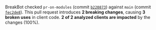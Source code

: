 BreakBot checked `pr-on-modules` (commit [`b220873`](https://github.com/alien-tools/repository-fixture/commit/b2208730510e973e42bd3a176db5c5169b17a7bf)) against `main` (commit [`fec2de8`](https://github.com/alien-tools/repository-fixture/commit/fec2de87113764cdfeee36c16c84ca3af0d323b9)).
This pull request introduces **2 breaking changes**, causing **3 broken uses** in client code.
**2 of 2 analyzed clients are impacted** by the changes (100%).
